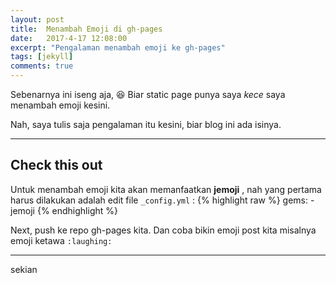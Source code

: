 ```yaml
---
layout: post
title:  Menambah Emoji di gh-pages
date:   2017-4-17 12:08:00
excerpt: "Pengalaman menambah emoji ke gh-pages"
tags: [jekyll]
comments: true
---
```


Sebenarnya ini iseng aja, :laughing: Biar static page punya saya *kece* saya menambah emoji kesini.

Nah, saya tulis saja pengalaman itu kesini, biar blog ini ada isinya.

<hr>

## Check this out

Untuk menambah emoji kita akan memanfaatkan **jemoji** , nah yang pertama harus dilakukan adalah edit file <code>_config.yml</code> :
{% highlight raw %}
gems:
    - jemoji
{% endhighlight %}

Next, push ke repo gh-pages kita. Dan coba bikin emoji post kita misalnya emoji ketawa `:laughing:`

<hr>

sekian
